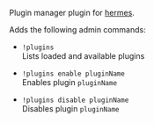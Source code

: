 Plugin manager plugin for [hermes](https://github.com/dragory/hermes).

Adds the following admin commands:

* `!plugins`  
Lists loaded and available plugins

* `!plugins enable pluginName`  
Enables plugin `pluginName`

* `!plugins disable pluginName`  
Disables plugin `pluginName`
